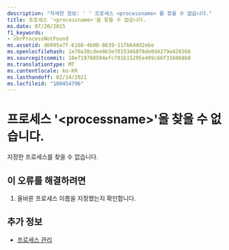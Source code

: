 ```yaml
---
description: "자세한 정보: ' ' 프로세스 <processname> 를 찾을 수 없습니다."
title: 프로세스 '<processname>'을 찾을 수 없습니다.
ms.date: 07/20/2015
f1_keywords:
- vbrProcessNotFound
ms.assetid: d6095a7f-6168-4b00-8639-11fb64dd2ebe
ms.openlocfilehash: 1e70a38cdee0b3e70153468f8de0d4279e426566
ms.sourcegitcommit: 10e719780594efc781b15295e499c66f316068b8
ms.translationtype: MT
ms.contentlocale: ko-KR
ms.lasthandoff: 02/14/2021
ms.locfileid: "100454796"
---
```

# <a name="process-processname-was-not-found"></a>프로세스 '\<processname>'을 찾을 수 없습니다.

지정한 프로세스를 찾을 수 없습니다.  
  
## <a name="to-correct-this-error"></a>이 오류를 해결하려면  
  
1. 올바른 프로세스 이름을 지정했는지 확인합니다.  
  
## <a name="see-also"></a>추가 정보

- [프로세스 관리](/previous-versions/visualstudio/visual-studio-2008/z63bbakd(v=vs.90))
